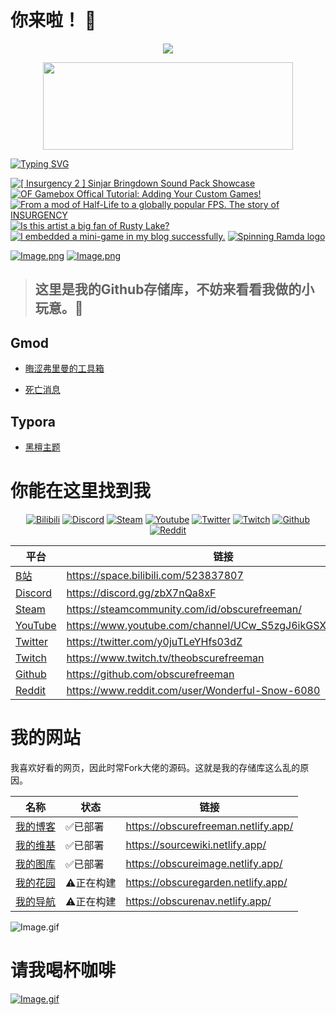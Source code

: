# 你来啦！ 👋

<p align="center">
    <img src="https://skillicons.dev/icons?i=ps,pr,ae,ai,md,github,vscode,lua,discord" /> 
</p>

<p align="center">
    <a href="https://steamcommunity.com/id/obscurefreeman/">
        <img width="400" height="140" src="https://card.yuy1n.io/card/76561199075381326/dark,badge,group">
    </a>
</p>

[![Typing SVG](https://readme-typing-svg.demolab.com?font=ZCOOL+KuaiLe&pause=1000&color=b4e419&random=false&width=435&lines=这里是晦涩弗里曼！;看看我制作的项目吧！)](https://git.io/typing-svg)

<!-- BEGIN YOUTUBE-CARDS -->
[![[ Insurgency 2 ] Sinjar Bringdown Sound Pack Showcase](https://ytcards.demolab.com/?id=6_QzHEp3oVQ&title=%5B+Insurgency+2+%5D+Sinjar+Bringdown+Sound+Pack+Showcase&lang=en&timestamp=1710939360&background_color=%230d1117&title_color=%23ffffff&stats_color=%23dedede&max_title_lines=1&width=250&border_radius=5 "[ Insurgency 2 ] Sinjar Bringdown Sound Pack Showcase")](https://www.youtube.com/watch?v=6_QzHEp3oVQ)
[![OF Gamebox Offical Tutorial: Adding Your Custom Games!](https://ytcards.demolab.com/?id=h3BhXFJ5nAk&title=OF+Gamebox+Offical+Tutorial%3A+Adding+Your+Custom+Games%21&lang=en&timestamp=1707233875&background_color=%230d1117&title_color=%23ffffff&stats_color=%23dedede&max_title_lines=1&width=250&border_radius=5 "OF Gamebox Offical Tutorial: Adding Your Custom Games!")](https://www.youtube.com/watch?v=h3BhXFJ5nAk)
[![From a mod of Half-Life to a globally popular FPS. The story of INSURGENCY](https://ytcards.demolab.com/?id=ydNkM3BfnW0&title=From+a+mod+of+Half-Life+to+a+globally+popular+FPS.+The+story+of+INSURGENCY&lang=en&timestamp=1703854062&background_color=%230d1117&title_color=%23ffffff&stats_color=%23dedede&max_title_lines=1&width=250&border_radius=5 "From a mod of Half-Life to a globally popular FPS. The story of INSURGENCY")](https://www.youtube.com/watch?v=ydNkM3BfnW0)
[![Is this artist a big fan of Rusty Lake?](https://ytcards.demolab.com/?id=LlYB6V-D3nE&title=Is+this+artist+a+big+fan+of+Rusty+Lake%3F&lang=en&timestamp=1703853622&background_color=%230d1117&title_color=%23ffffff&stats_color=%23dedede&max_title_lines=1&width=250&border_radius=5 "Is this artist a big fan of Rusty Lake?")](https://www.youtube.com/watch?v=LlYB6V-D3nE)
[![I embedded a mini-game in my blog successfully.](https://ytcards.demolab.com/?id=7Q6XPCKPNJM&title=I+embedded+a+mini-game+in+my+blog+successfully.&lang=en&timestamp=1703853427&background_color=%230d1117&title_color=%23ffffff&stats_color=%23dedede&max_title_lines=1&width=250&border_radius=5 "I embedded a mini-game in my blog successfully.")](https://www.youtube.com/watch?v=7Q6XPCKPNJM)
[![Spinning Ramda logo](https://ytcards.demolab.com/?id=jWuGn6VjgQA&title=Spinning+Ramda+logo&lang=en&timestamp=1703853248&background_color=%230d1117&title_color=%23ffffff&stats_color=%23dedede&max_title_lines=1&width=250&border_radius=5 "Spinning Ramda logo")](https://www.youtube.com/watch?v=jWuGn6VjgQA)
<!-- END YOUTUBE-CARDS -->

[![Image.png](https://obscureimage.netlify.app/button/button_bilibili.png)](https://space.bilibili.com/523837807)
[![Image.png](https://obscureimage.netlify.app/button/button_workshop.png)](https://steamcommunity.com/id/obscurefreeman/myworkshopfiles/)

> ## 这里是我的Github存储库，不妨来看看我做的小玩意。🎉

## Gmod

- [晦涩弗里曼的工具箱](https://github.com/obscurefreeman/oftoolkit_v2)

- [死亡消息](https://github.com/obscurefreeman/death_message)

## Typora

- [黑檀主题](https://github.com/obscurefreeman/typora_theme_ebony)

# 你能在这里找到我

<p align="center">
    <div align="center">
        <a href="https://space.bilibili.com/523837807"><img src="https://bilistats.lonelyion.com/followers?uid=523837807&style=for-the-badge" alt="Bilibili"></a>
        <a href="https://discord.gg/zbX7nQa8xF"><img src="https://img.shields.io/badge/Discord-7289DA.svg?logo=discord&logoColor=white&style=for-the-badge" alt="Discord"></a>
        <a href="https://steamcommunity.com/id/obscurefreeman/"><img src="https://img.shields.io/badge/Steam-000000.svg?logo=steam&logoColor=white&style=for-the-badge" alt="Steam"></a>
        <a href="https://www.youtube.com/channel/UCw_S5zgJ6ikGSXtFeAvVK8Q"><img src="https://img.shields.io/badge/Youtube-FF0000?logo=youtube&logoColor=white&style=for-the-badge" alt="Youtube"></a>
        <a href="https://twitter.com/y0juTLeYHfs03dZ"><img src="https://img.shields.io/badge/Twitter-1DA1F2.svg?logo=twitter&logoColor=white&style=for-the-badge" alt="Twitter"></a>
        <a href="https://www.twitch.tv/theobscurefreeman"><img src="https://img.shields.io/badge/Twitch-blueviolet?logo=Twitch&logoColor=white&style=for-the-badge" alt="Twitch"></a>
        <a href="https://github.com/obscurefreeman"><img src="https://img.shields.io/badge/Github-100000.svg?logo=github&logoColor=white&style=for-the-badge" alt="Github"></a>
        <a href="https://www.reddit.com/user/Wonderful-Snow-6080"><img src="https://img.shields.io/badge/Reddit-FF4500.svg?logo=reddit&logoColor=white&style=for-the-badge" alt="Reddit"></a>
    </div>
</p>

| 平台                                                         | 链接                                                     |
| ------------------------------------------------------------ | -------------------------------------------------------- |
| [B站](https://space.bilibili.com/523837807)                  | https://space.bilibili.com/523837807                     |
| [Discord](https://discord.gg/zbX7nQa8xF)                     | https://discord.gg/zbX7nQa8xF                            |
| [Steam](https://steamcommunity.com/id/obscurefreeman/)       | https://steamcommunity.com/id/obscurefreeman/            |
| [YouTube](https://www.youtube.com/channel/UCw_S5zgJ6ikGSXtFeAvVK8Q) | https://www.youtube.com/channel/UCw_S5zgJ6ikGSXtFeAvVK8Q |
| [Twitter](https://twitter.com/y0juTLeYHfs03dZ)               | https://twitter.com/y0juTLeYHfs03dZ                      |
| [Twitch](https://www.twitch.tv/theobscurefreeman)            | https://www.twitch.tv/theobscurefreeman                  |
| [Github](https://github.com/obscurefreeman)                  | https://github.com/obscurefreeman                        |
| [Reddit](https://www.reddit.com/user/Wonderful-Snow-6080)    | https://www.reddit.com/user/Wonderful-Snow-6080          |

<!--

## 备注：徽章源码

```html
<p align="center">
    <div align="center">
        <a href="https://space.bilibili.com/523837807"><img src="https://bilistats.lonelyion.com/followers?uid=523837807&style=for-the-badge" alt="Bilibili"></a>
        <a href="https://discord.gg/zbX7nQa8xF"><img src="https://img.shields.io/badge/Discord-7289DA.svg?logo=discord&logoColor=white&style=for-the-badge" alt="Discord"></a>
        <a href="https://steamcommunity.com/id/obscurefreeman/"><img src="https://img.shields.io/badge/Steam-000000.svg?logo=steam&logoColor=white&style=for-the-badge" alt="Steam"></a>
        <a href="https://www.youtube.com/channel/UCw_S5zgJ6ikGSXtFeAvVK8Q"><img src="https://img.shields.io/badge/Youtube-FF0000?logo=youtube&logoColor=white&style=for-the-badge" alt="Youtube"></a>
        <a href="https://twitter.com/y0juTLeYHfs03dZ"><img src="https://img.shields.io/badge/Twitter-1DA1F2.svg?logo=twitter&logoColor=white&style=for-the-badge" alt="Twitter"></a>
        <a href="https://www.twitch.tv/theobscurefreeman"><img src="https://img.shields.io/badge/Twitch-blueviolet?logo=Twitch&logoColor=white&style=for-the-badge" alt="Twitch"></a>
        <a href="https://github.com/obscurefreeman"><img src="https://img.shields.io/badge/Github-100000.svg?logo=github&logoColor=white&style=for-the-badge" alt="Github"></a>
        <a href="https://www.reddit.com/user/Wonderful-Snow-6080"><img src="https://img.shields.io/badge/Reddit-FF4500.svg?logo=reddit&logoColor=white&style=for-the-badge" alt="Reddit"></a>
    </div>
</p>
```

```markdown
[![Bilibili](https://bilistats.lonelyion.com/followers?uid=523837807&style=for-the-badge)](https://space.bilibili.com/523837807)
[![Discord](https://img.shields.io/badge/Discord-7289DA.svg?logo=discord&logoColor=white&style=for-the-badge)](https://discord.gg/zbX7nQa8xF)
[![Steam](https://img.shields.io/badge/Steam-000000.svg?logo=steam&logoColor=white&style=for-the-badge)](https://steamcommunity.com/id/obscurefreeman/)
[![Youtube](https://img.shields.io/badge/Youtube-FF0000?logo=youtube&logoColor=white&style=for-the-badge)](https://www.youtube.com/channel/UCw_S5zgJ6ikGSXtFeAvVK8Q)
[![Twitter](https://img.shields.io/badge/Twitter-1DA1F2.svg?logo=twitter&logoColor=white&style=for-the-badge)](https://twitter.com/y0juTLeYHfs03dZ)
[![Twitch](https://img.shields.io/badge/Twitch-blueviolet?logo=Twitch&logoColor=white&style=for-the-badge)](https://www.twitch.tv/theobscurefreeman)
[![Github](https://img.shields.io/badge/Github-100000.svg?logo=github&logoColor=white&style=for-the-badge)](https://github.com/obscurefreeman)
[![Reddit](https://img.shields.io/badge/Reddit-FF4500.svg?logo=reddit&logoColor=white&style=for-the-badge)](https://www.reddit.com/user/Wonderful-Snow-6080)
```

-->

# 我的网站

我喜欢好看的网页，因此时常Fork大佬的源码。这就是我的存储库这么乱的原因。

| 名称                                            | 状态      | 链接                                |
| ----------------------------------------------- | --------- | ----------------------------------- |
| [我的博客](https://obscurefreeman.netlify.app/) | ✅已部署   | https://obscurefreeman.netlify.app/ |
| [我的维基](https://sourcewiki.netlify.app/)     | ✅已部署   | https://sourcewiki.netlify.app/     |
| [我的图库](https://obscureimage.netlify.app/)   | ✅已部署   | https://obscureimage.netlify.app/   |
| [我的花园](https://obscuregarden.netlify.app/)  | ⚠️正在构建 | https://obscuregarden.netlify.app/  |
| [我的导航](https://obscurenav.netlify.app/)     | ⚠️正在构建 | https://obscurenav.netlify.app/     |

![Image.gif](https://obscureimage.netlify.app/gif/valveloading.gif)

# 请我喝杯咖啡
[![Image.gif](https://cdn.pixabay.com/animation/2023/01/28/23/08/23-08-38-499_512.gif)](https://afdian.net/a/obscurefreeman)

[Link1]: https://github.com/obscurefreeman/oftoolkit_v2
[Link2]: https://github.com/obscurefreeman/death_message
[Link3]: https://github.com/obscurefreeman/typora_theme_ebony


